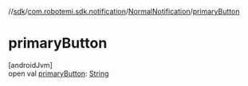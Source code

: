 //[sdk](../../../index.md)/[com.robotemi.sdk.notification](../index.md)/[NormalNotification](index.md)/[primaryButton](primary-button.md)

# primaryButton

[androidJvm]\
open val [primaryButton](primary-button.md): [String](https://docs.oracle.com/javase/8/docs/api/java/lang/String.html)
